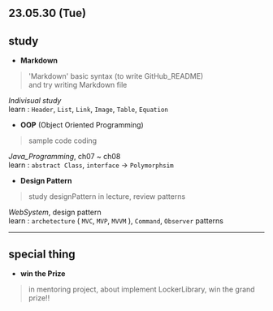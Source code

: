 ## 23.05.30 (Tue)

## study
- **Markdown**  
> 'Markdown' basic syntax (to write GitHub_README)  
> and try writing Markdown file  

*Indivisual study*  
learn : `Header`, `List`, `Link`, `Image`, `Table`, `Equation`  

- **OOP** (Object Oriented Programming)  
> sample code coding  

*Java_Programming*, ch07 ~ ch08  
learn : `abstract Class`, `interface` -> `Polymorphsim`


- **Design Pattern**  
> study designPattern in lecture, review patterns  

*WebSystem*, design pattern  
learn : `archetecture` ( `MVC`, `MVP`, `MVVM` ), `Command`, `Observer` patterns  

---

## special thing
- **win the Prize**  
> in mentoring project, about implement LockerLibrary, win the grand prize!!